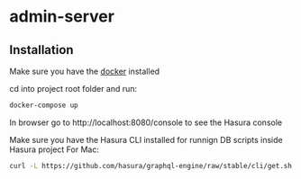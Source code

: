 # admin-server

## Installation

Make sure you have the [docker](https://docs.docker.com/get-docker/)  installed 

cd into project root folder and run:

```bash
docker-compose up
```

In browser go to http://localhost:8080/console to see the Hasura console

Make sure you have the Hasura CLI installed for runnign DB scripts inside Hasura project
For Mac:
```bash
curl -L https://github.com/hasura/graphql-engine/raw/stable/cli/get.sh | bash
```

